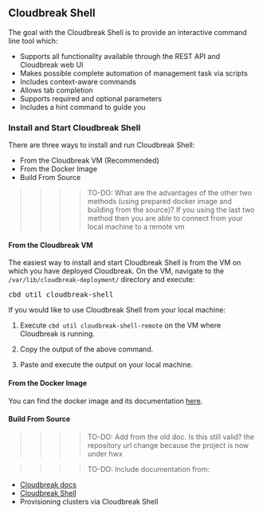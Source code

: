 ## Cloudbreak Shell  

The goal with the Cloudbreak Shell is to provide an interactive command line tool which:

* Supports all functionality available through the REST API and Cloudbreak web UI
* Makes possible complete automation of management task via scripts
* Includes context-aware commands
* Allows tab completion
* Supports required and optional parameters
* Includes a hint command to guide you

### Install and Start Cloudbreak Shell 

There are three ways to install and run Cloudbreak Shell:

* From the Cloudbreak VM (Recommended) 
* From the Docker Image
* Build From Source

>>>>TO-DO: What are the advantages of the other two methods (using prepared docker image and building from the source)? If you using the last two method then you are able to connect from your local machine to a remote vm

#### From the Cloudbreak VM

The easiest way to install and start Cloudbreak Shell is from the VM on which you have deployed Cloudbreak. On the VM, navigate to the `/var/lib/cloudbreak-deployment/` directory and execute:

<pre>cbd util cloudbreak-shell</pre>

If you would like to use Cloudbreak Shell from your local machine:

1. Execute `cbd util cloudbreak-shell-remote` on the VM where Cloudbreak is running.

2. Copy the output of the above command. 

3. Paste and execute the output on your local machine.

#### From the Docker Image

You can find the docker image and its documentation [here](https://github.com/hortonworks/docker-cloudbreak-shell).

#### Build From Source

>>>>TO-DO: Add from the old doc. Is this still valid? the repository url change because the project is now under hwx

>>>>TO-DO: Include documentation from:

* [Cloudbreak docs](http://sequenceiq.com/cloudbreak-docs/latest/shell/) 
* [Cloudbreak Shell](https://github.com/sequenceiq/cloudbreak/tree/master/shell) 
* Provisioning clusters via Cloudbreak Shell 
